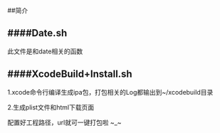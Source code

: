 ##简介

####Date.sh
---
此文件是和date相关的函数


####XcodeBuild+Install.sh
---
1.xcode命令行编译生成ipa包，打包相关的Log都输出到~/xcodebuild目录

2.生成plist文件和html下载页面

配置好工程路径，url就可一键打包啦 ~_~
